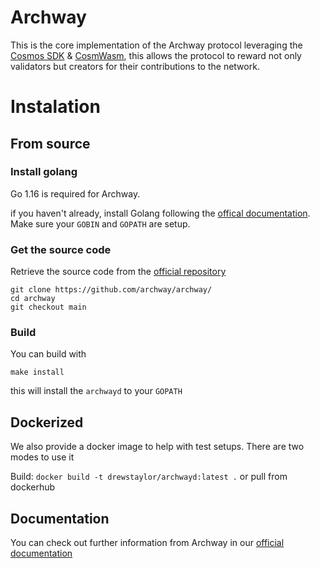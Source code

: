 # Archway
This is the core implementation of the Archway protocol leveraging the [Cosmos SDK](https://cosmos.network) & [CosmWasm](https://cosmwasm.com), this allows the protocol to reward not only validators but creators for their contributions to the network.

# Instalation
## From source
### Install golang
Go 1.16 is required for Archway.

if you haven't already, install Golang following the [offical documentation](https://golang.org/doc/install). Make sure your `GOBIN` and `GOPATH` are setup.

### Get the source code
Retrieve the source code from the [official repository](https://github.com/archway/archway)

```
git clone https://github.com/archway/archway/
cd archway 
git checkout main
```

### Build
You can build with

```
make install
```

this will install the `archwayd` to your `GOPATH`

## Dockerized

We also provide a docker image to help with test setups. There are two modes to use it

Build: `docker build -t drewstaylor/archwayd:latest .`  or pull from dockerhub

## Documentation
You can check out further information from Archway in our [official documentation](https://docs.archway.io)



